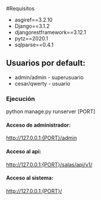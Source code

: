 #Requisitos

* asgiref==3.2.10
* Django==3.1.2
* djangorestframework==3.12.1
* pytz==2020.1
* sqlparse==0.4.1

## Usuarios por default:
* admin/admin - superusuario
* cesar/qwerty - usuario

### Ejecución
python manage.py runserver [PORT]

#### Acceso de administrador:
http://127.0.0.1:{PORT}/admin

#### Acceso al api:
http://127.0.0.1:{PORT}/salas/api/v1/

#### Acceso al sistema:
http://127.0.0.1:{PORT}/